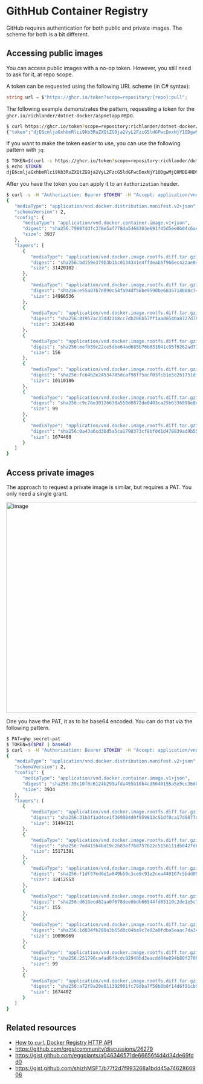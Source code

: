 # GithHub Container Registry

GitHub requires authentication for both public and private images. The scheme for both is a bit different.

## Accessing public images

You can access public images with a no-op token. However, you still need to ask for it, at repo scope.

A token can be requested using the following URL scheme (in C# syntax):

```csharp
string url = $"https://ghcr.io/token?scope=repository:{repo}:pull";
```

The following example demonstrates the pattern, requesting a token for the `ghcr.io/richlander/dotnet-docker/aspnetapp` repo.

```bash
$ curl https://ghcr.io/token?scope=repository:richlander/dotnet-docker/aspnetapp:pull
{"token":"djE6cmljaGxhbmRlci9kb3RuZXQtZG9ja2VyL2FzcG5ldGFwcDoxNjY1ODgwMTIwMzUyOTY3Mjg0"}
```

If you want to make the token easier to use, you can use the following pattern with `jq`:

```bash
$ TOKEN=$(curl -s https://ghcr.io/token?scope=repository:richlander/dotnet-docker/aspnetapp:pull | jq -r .token)
$ echo $TOKEN
djE6cmljaGxhbmRlci9kb3RuZXQtZG9ja2VyL2FzcG5ldGFwcDoxNjY1ODgwMjQ0MDE4NDMxMTE4
```

After you have the token you can apply it to an `Authorization` header.

```bash
$ curl -s -H "Authorization: Bearer $TOKEN" -H "Accept: application/vnd.docker.distribution.manifest.list.v2+json, application/vnd.docker.distribution.manifest.v2+json" https://ghcr.io/v2/richlander/dotnet-docker/aspnetapp/manifests/main
{
   "mediaType": "application/vnd.docker.distribution.manifest.v2+json",
   "schemaVersion": 2,
   "config": {
      "mediaType": "application/vnd.docker.container.image.v1+json",
      "digest": "sha256:79807ddfc378e5af778da5468303e691f45d5ee0b04c6aeec0f4b96fcdfd39b6",
      "size": 3937
   },
   "layers": [
      {
         "mediaType": "application/vnd.docker.image.rootfs.diff.tar.gzip",
         "digest": "sha256:bd159e379b3b1bc0134341e4ffdeab5f966ec422ae04818bb69ecef08a823b05",
         "size": 31420102
      },
      {
         "mediaType": "application/vnd.docker.image.rootfs.diff.tar.gzip",
         "digest": "sha256:e55a07b7e890c54fa94df56be9590be6835718888c746f061dfc526ed2d529ec",
         "size": 14966536
      },
      {
         "mediaType": "application/vnd.docker.image.rootfs.diff.tar.gzip",
         "digest": "sha256:81957ac33dd22b8cc7db206b57ff1aa08540a8727d70f775509d9a18ff94f6a4",
         "size": 32435440
      },
      {
         "mediaType": "application/vnd.docker.image.rootfs.diff.tar.gzip",
         "digest": "sha256:eefb39c22ce5dbe64ad685b76b831041c95f6262ad7198f0944aebafa66175ea",
         "size": 156
      },
      {
         "mediaType": "application/vnd.docker.image.rootfs.diff.tar.gzip",
         "digest": "sha256:fc64b2e24534785dcaf98ff5acf03fcb1e5e261751dfbd2529a92498bc24331a",
         "size": 10110186
      },
      {
         "mediaType": "application/vnd.docker.image.rootfs.diff.tar.gzip",
         "digest": "sha256:c9c76e30126630a550d8872de0403ca25b6336998e8d33b4d7380e25b554f370",
         "size": 99
      },
      {
         "mediaType": "application/vnd.docker.image.rootfs.diff.tar.gzip",
         "digest": "sha256:0a43a6cd36d5a5ca1790373cf8bf0d1d478839ad9b55e4ea406cb14c7c2ecd97",
         "size": 1674488
      }
   ]
}
```

## Access private images

The approach to request a private image is similar, but requires a PAT. You only need a single grant.

<img width="557" alt="image" src="https://user-images.githubusercontent.com/2608468/196018877-1717b323-f801-4198-b28e-c0f845916fb9.png">

One you have the PAT, it as to be base64 encoded. You can do that via the following pattern.

```bash
$ PAT=ghp_secret-pat
$ TOKEN=$($PAT | base64)
$ curl -s -H "Authorization: Bearer $TOKEN" -H "Accept: application/vnd.docker.distribution.manifest.list.v2+json, application/vnd.docker.distribution.manifest.v2+json" https://ghcr.io/v2/richlander/dotnet-docker/manifests/main 
{
   "mediaType": "application/vnd.docker.distribution.manifest.v2+json",
   "schemaVersion": 2,
   "config": {
      "mediaType": "application/vnd.docker.container.image.v1+json",
      "digest": "sha256:35c10f6c6124b299afda455b18b4cd5640155a5e5cc36d02f3fe298363786e23",
      "size": 3934
   },
   "layers": [
      {
         "mediaType": "application/vnd.docker.image.rootfs.diff.tar.gzip",
         "digest": "sha256:31b3f1ad4ce1f369084d0f959813c51df0ca17d9877d5ee88c2db6ff88341430",
         "size": 31404121
      },
      {
         "mediaType": "application/vnd.docker.image.rootfs.diff.tar.gzip",
         "digest": "sha256:7ed415b4bd19c2b83ef768757b22c5156111db042fd62be4263ba200b4c0c8d0",
         "size": 15171381
      },
      {
         "mediaType": "application/vnd.docker.image.rootfs.diff.tar.gzip",
         "digest": "sha256:f1df57ed6e1a849b59c3ce9c91e2cea448167c5bdd05dc61dc10576f13a77c13",
         "size": 32412553
      },
      {
         "mediaType": "application/vnd.docker.image.rootfs.diff.tar.gzip",
         "digest": "sha256:d618ecd62aa0f678dee0bdb66544fd85110c2de1e5c73863cfcdd7aa12691af8",
         "size": 155
      },
      {
         "mediaType": "application/vnd.docker.image.rootfs.diff.tar.gzip",
         "digest": "sha256:1d834fb288a3b65d0c04ba9c7e02a0fdba5eaac7da348eb97f1de0cca2cac3af",
         "size": 10096969
      },
      {
         "mediaType": "application/vnd.docker.image.rootfs.diff.tar.gzip",
         "digest": "sha256:251796ca4ad6f9cdc92940bd3eacdd84e894b80f27003e87c39ae587a36f1f53",
         "size": 99
      },
      {
         "mediaType": "application/vnd.docker.image.rootfs.diff.tar.gzip",
         "digest": "sha256:a72f9a20e811392901fc79dba7f58b0b8f14d6f91cb925ceaf29d9ccb31d56a1",
         "size": 1674402
      }
   ]
}
```

## Related resources

- [How to `curl` Docker Registry HTTP API](README.md)
- https://github.com/orgs/community/discussions/26279
- https://gist.github.com/eggplants/a046346571de66656f4d4d34de69fdd0
- https://gist.github.com/shizhMSFT/b77f2d7f993268a1bdd45a7462866906
